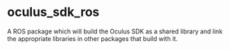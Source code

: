 # oculus_sdk_ros
A ROS package which will build the Oculus SDK as a shared library and link the appropriate libraries in other packages that build with it.
